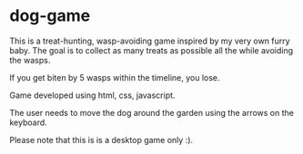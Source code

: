 # dog-game

This is a treat-hunting, wasp-avoiding game inspired by my very own furry baby. The goal is to collect as many treats as possible all the while avoiding the wasps. 

If you get biten by 5 wasps within the timeline, you lose.

Game developed using html, css, javascript. 

The user needs to move the dog around the garden using the arrows on the keyboard.

Please note that this is is a desktop game only :).
